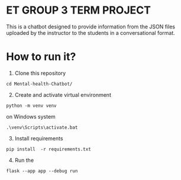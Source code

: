 # ET GROUP 3 TERM PROJECT
This is a chatbot  designed to provide information from the JSON files uploaded by the instructor to the students in a conversational format.

# How to run it?

1. Clone this repository

```
cd Mental-health-Chatbot/
```

2. Create and activate virtual environment 

```
python -m venv venv
```
on Windows system
```
.\venv\Scripts\activate.bat
```
3. Install requirements

```
pip install  -r requirements.txt
```

4. Run the 
```
flask --app app --debug run

```
